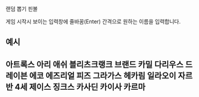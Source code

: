 랜덤 뽑기 핀볼

게임 시작시 보이는 입력창에 줄바꿈(Enter) 간격으로 원하는 이름을 입력합니다.

예시
-----
아트록스
아리
애쉬
블리츠크랭크
브랜드
카밀
다리우스
드레이븐
에코
에즈리얼
피즈
그라가스
헤카림
일라오이
자르반 4세
제이스
징크스
카사딘
카이사
카르마
-----
